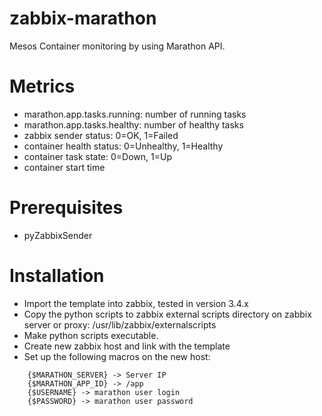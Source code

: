 # zabbix-marathon
Mesos Container monitoring by using Marathon API.

# Metrics
  * marathon.app.tasks.running: number of running tasks
  * marathon.app.tasks.healthy: number of healthy tasks
  * zabbix sender status: 0=OK, 1=Failed
  * container health status: 0=Unhealthy, 1=Healthy
  * container task state: 0=Down, 1=Up
  * container start time

# Prerequisites
  * pyZabbixSender
  
# Installation
  * Import the template into zabbix, tested in version 3.4.x
  * Copy the python scripts to zabbix external scripts directory on zabbix server or proxy: /usr/lib/zabbix/externalscripts
  * Make python scripts executable.
  * Create new zabbix host and link with the template
  * Set up the following macros on the new host:
```
    {$MARATHON_SERVER} -> Server IP
    {$MARATHON_APP_ID} -> /app
    {$USERNAME} -> marathon user login   
    {$PASSWORD} -> marathon user password
```